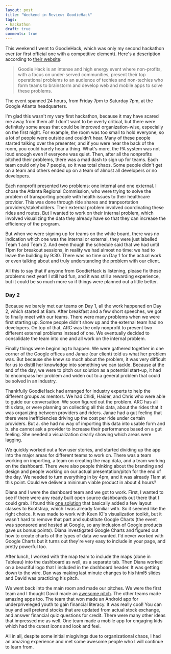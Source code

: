 ```yaml
---
layout: post
title: "Weekend in Review: GoodieHack"
tags:
- hackathon
draft: true
comments: true
---
```


This weekend I went to GoodieHack, which was only my second hackathon ever (or first official one with a competitive element). Here's a description according to [their website](http://goodiehack.com/):

> Goodie Hack is an intense and high energy event where non-profits, with a focus on under-served communities, present their top operational problems to an audience of techies and non-techies who form teams to brainstorm and develop web and mobile apps to solve these problems.

The event spanned 24 hours, from Friday 7pm to Saturday 7pm, at the Google Atlanta headquarters.

I'm glad this wasn't my very first hackathon, because it may have scared me away from them all! I don't want to be overly critical, but there were definitely some areas that could be improved organization-wise, especially on the first night. For example, the room was too small to hold everyone, so a lot of people were outside and couldn't hear. Many of these people started talking over the presenter, and if you were near the back of the room, you could barely hear a thing. What's more, the PA system was not loud enough even if everyone was quiet. Then, after all the nonprofits pitched their problems, there was a mad dash to sign up for teams. Each team could only be 7 people, so it was total chaos. Some people didn't get on a team and others ended up on a team of almost all developers or no developers.

Each nonprofit presented two problems: one internal and one external. I chose the Atlanta Regional Commission, who were trying to solve the problem of transporting people with health issues to their healthcare provider. This was done through ride shares and tranpsortation providers/stakeholders. Their external problem involved coordinating these rides and routes. But I wanted to work on their internal problem, which involved visualizing the data they already have so that they can increase the efficiency of the program.

But when we were signing up for teams on the white board, there was no indication which one was the internal or external, they were just labelled Team 1 and Team 2. And even though the schedule said that we had until 11pm for breakout sessions, in reality we had almost no time: we had to leave the building by 9:30. There was no time on Day 1 for the actual work or even talking about and truly understanding the problem with our client.

All this to say that if anyone from GoodieHack is listening, please fix these problems next year! I still had fun, and it was still a rewarding experience, but it could be so much more so if things were planned out a little better.

### Day 2

Because we barely met our teams on Day 1, all the work happened on Day 2, which started at 8am. After breakfast and a few short speeches, we got to finally meet with our teams. There were many problems when we were first starting up. Some people didn't show up and the external team had no developers. On top of that, ARC was the only nonprofit to present two different external problems instead of one. We eventually decided to consolidate the team into one and all work on the internal problem.

Finally things were beginning to happen. We were gathered together in one corner of the Google offices and Janae (our client) told us what her problem was. But because she knew so much about the problem, it was very difficult for us to distill her knowledge into something we can tackle. Because at the end of the day, we were to pitch our solution as a potential start-up, it had to encompass her problem and widen out to a general problem that could be solved in an industry.

Thankfully GoodieHack had arranged for industry experts to help the different groups as mentors. We had Chidi, Haider, and Chris who were able to guide our conversation. We soon figured out the problem. ARC has all this data, or were planning on collecting all this data, about the rides that it was organizing between providers and riders. Janae had a gut feeling that there were inefficiencies driving up the cost per ride under certain providers. But a. she had no way of importing this data into usable form and b. she cannot ask a provider to increase their performance based on a gut feeling. She needed a visualization clearly showing which areas were lagging.

We quickly worked out a few user stories, and started dividing up the app into the major areas for different teams to work on. There was a team working on importing, a team on creating the map data, and a team working on the dashboard. There were also people thinking about the branding and design and people working on our actual presentation/pitch for the end of the day. We needed to turn everything in by 4pm, and it was already 11am at this point. Could we deliver a minimum viable product in about 4 hours?

Diana and I were the dashboard team and we got to work. First, I wanted to see if there were any ready built open source dashboards out there that I could grab. I found this <a href="https://github.com/keen/dashboards">one solution</a> that basically added a few layout classes to Bootstrap, which I was already familiar with. So it seemed like the right choice. It was made to work with Keen IO's visualization toolkit, but it wasn't hard to remove that part and substitute Google Charts (the event was sponsored and hosted at Google, so any inclusion of Google products gave us bonus points). Diana investigated Google Charts and figured out how to create charts of the types of data we wanted. I'd never worked with Google Charts but it turns out they're very easy to include in your page, and pretty powerful too.

After lunch, I worked with the map team to include the maps (done in Tableau) into the dashboard as well, as a separate tab. Then Diana worked on a beautiful logo that I included in the dashboard header. It was getting down to the wire. Dan was making last minute changes to his html5 slides and David was practicing his pitch.

We went back into the main room and made our pitches. We were the first team and I thought David made an [awesome pitch](https://www.youtube.com/embed/6axBpWJpnq4). The other teams made amazing apps too. The team that won made an Android app for underpriveleged youth to gain financial literacy. It was really cool! You can buy and sell pretend stocks that are updated from actual stock exchange, and answer financial quiz questions for credit. There were many other ideas that impressed me as well. One team made a mobile app for engaging kids which had the cutest icons and look and feel.

All in all, despite some initial misgivings due to organizational chaos, I had an amazing experience and met some awesome people who I will continue to learn from.
